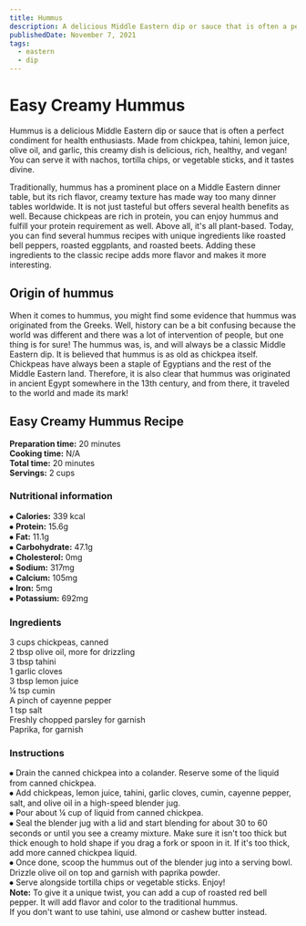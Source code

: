 ```yaml
---
title: Hummus
description: A delicious Middle Eastern dip or sauce that is often a perfect condiment for health enthusiasts.
publishedDate: November 7, 2021
tags:
  - eastern
  - dip
---
```


# Easy Creamy Hummus

Hummus is a delicious Middle Eastern dip or sauce that is often a perfect condiment for health enthusiasts. Made from chickpea, tahini, lemon juice, olive oil, and garlic, this creamy dish is delicious, rich, healthy, and vegan! You can serve it with nachos, tortilla chips, or vegetable sticks, and it tastes divine.

Traditionally, hummus has a prominent place on a Middle Eastern dinner table, but its rich flavor, creamy texture has made way too many dinner tables worldwide. It is not just tasteful but offers several health benefits as well. Because chickpeas are rich in protein, you can enjoy hummus and fulfill your protein requirement as well. Above all, it's all plant-based. Today, you can find several hummus recipes with unique ingredients like roasted bell peppers, roasted eggplants, and roasted beets. Adding these ingredients to the classic recipe adds more flavor and makes it more interesting.

## Origin of hummus

When it comes to hummus, you might find some evidence that hummus was originated from the Greeks. Well, history can be a bit confusing because the world was different and there was a lot of intervention of people, but one thing is for sure! The hummus was, is, and will always be a classic Middle Eastern dip. It is believed that hummus is as old as chickpea itself. Chickpeas have always been a staple of Egyptians and the rest of the Middle Eastern land. Therefore, it is also clear that hummus was originated in ancient Egypt somewhere in the 13th century, and from there, it traveled to the world and made its mark!

## Easy Creamy Hummus Recipe

**Preparation time:** 20 minutes  
**Cooking time:** N/A  
**Total time:** 20 minutes  
**Servings:** 2 cups

### Nutritional information

⦁ **Calories:** 339 kcal  
⦁ **Protein:** 15.6g  
⦁ **Fat:** 11.1g  
⦁ **Carbohydrate:** 47.1g  
⦁ **Cholesterol:** 0mg  
⦁ **Sodium:** 317mg  
⦁ **Calcium:** 105mg  
⦁ **Iron:** 5mg  
⦁ **Potassium:** 692mg

### Ingredients

3 cups chickpeas, canned  
2 tbsp olive oil, more for drizzling  
3 tbsp tahini  
1 garlic cloves  
3 tbsp lemon juice  
¼ tsp cumin  
A pinch of cayenne pepper  
1 tsp salt  
Freshly chopped parsley for garnish  
Paprika, for garnish

### Instructions

⦁ Drain the canned chickpea into a colander. Reserve some of the liquid from canned chickpea.  
⦁ Add chickpeas, lemon juice, tahini, garlic cloves, cumin, cayenne pepper, salt, and olive oil in a high-speed blender jug.  
⦁ Pour about ¼ cup of liquid from canned chickpea.  
⦁ Seal the blender jug with a lid and start blending for about 30 to 60 seconds or until you see a creamy mixture. Make sure it isn't too thick but thick enough to hold shape if you drag a fork or spoon in it. If it's too thick, add more canned chickpea liquid.  
⦁ Once done, scoop the hummus out of the blender jug into a serving bowl. Drizzle olive oil on top and garnish with paprika powder.  
⦁ Serve alongside tortilla chips or vegetable sticks. Enjoy!  
**Note:** To give it a unique twist, you can add a cup of roasted red bell pepper. It will add flavor and color to the traditional hummus.  
If you don't want to use tahini, use almond or cashew butter instead.
